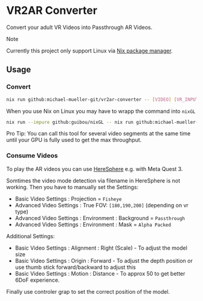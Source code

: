 # VR2AR Converter

Convert your adult VR Videos into Passthrough AR Videos. 

> [!NOTE]
> Currently this project only support Linux via [Nix package manager](https://nixos.org/download.html).

## Usage

### Convert

```sh
nix run github:michael-mueller-git/vr2ar-converter -- [VIDEO] [VR_INPUT_TYPE] 
```

When you use Nix on Linux you may have to wrapp the command into `nixGL` 

```sh
nix run --impure github:guibou/nixGL -- nix run github:michael-mueller-git/vr2ar-converter -- [VIDEO] [VR_INPUT_TYPE] 
```

Pro Tip: You can call this tool for several video segments at the same time until your GPU is fully used to get the max throughput.

### Consume Videos

To play the AR videos you can use [HereSphere](https://heresphere.com/) e.g. with Meta Quest 3.

Somtimes the video mode detection via filename in HereSphere is not working. Then you have to manually set the Settings:

- Basic Video Settings : Projection = `Fisheye` 
- Advanced Video Settings : True FOV: `[180,190,200]` (depending on vr type)
- Advanced Video Settings : Environment : Background = `Passthrough`
- Advanced Video Settings : Environment : Mask = `Alpha Packed`

Additional Settings:

- Basic Video Settings : Alignment : Right (Scale) - To adjust the model size
- Basic Video Settings : Origin : Forward - To adjust the depth position or use thumb stick forward/backward to adjust this
- Basic Video Settings : Motion : Distance - To approx 50 to get better 6DoF experience.

Finally use controler grap to set the correct position of the model.


